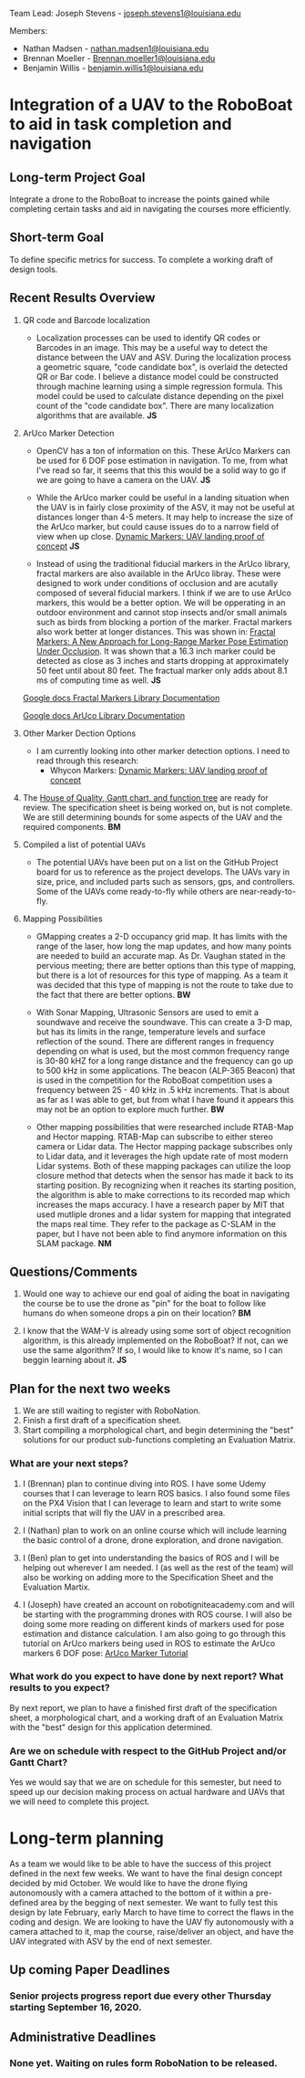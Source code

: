 Team Lead: Joseph Stevens - joseph.stevens1@louisiana.edu

Members:
* Nathan Madsen   - nathan.madsen1@louisiana.edu
* Brennan Moeller - Brennan.moeller1@louisiana.edu
* Benjamin Willis - benjamin.willis1@louisiana.edu




# Integration of a UAV to the RoboBoat to aid in task completion and navigation

## Long-term Project Goal
Integrate a drone to the RoboBoat to increase the points gained while completing certain tasks and aid in navigating the courses more efficiently.

## Short-term Goal
To define specific metrics for success.
To complete a working draft of design tools.

## Recent Results Overview

1. QR code and Barcode localization
    * Localization processes can be used to identify QR codes or Barcodes in an image. This may be a useful way to detect the distance between the UAV and ASV. During the localization process a geometric square, "code candidate box", is overlaid the detected QR or Bar code. I believe a distance model could be constructed through machine learning using a simple regression formula. This model could be used to calculate distance depending on the pixel count of the "code candidate box". There are many localization algorithms that are available. **JS**


2. ArUco Marker Detection

	* OpenCV has a ton of information on this. These ArUco Markers can be used for 6 DOF pose estimation in navigation. To me, from what I've read so far, it seems that this this would be a solid way to go if we are going to have a camera on the UAV. **JS**

	* While the ArUco marker could be useful in a landing situation when the UAV is in fairly close proximity of the ASV, it may not be useful at distances longer than 4-5 meters. It may help to increase the size of the ArUco marker, but could cause issues do to a narrow field of view when up close.
	[Dynamic Markers: UAV landing proof of concept](https://arxiv.org/pdf/1709.04981.pdf#:~:text=Whycon%20is%20a%20good%20alternative,and%20for%20Whycon%2013.181%20m.) **JS**

	* Instead of using the traditional fiducial markers in the ArUco library, fractal markers are also available in the ArUco libray. These were designed to work under conditions of occlusion and are acutally composed of several fiducial markers. I think if we are to use ArUco markers, this would be a better option. We will be opperating in an outdoor environment and cannot stop insects and/or small animals such as birds from blocking a portion of the marker. Fractal markers also work better at longer distances. This was shown in: [Fractal Markers: A New Approach for Long-Range Marker Pose Estimation Under Occlusion](https://ieeexplore.ieee.org/document/8890613). It was shown that a 16.3 inch marker could be detected as close as 3 inches and starts dropping at approximately 50 feet until about 80 feet. The fractual marker only adds about 8.1 ms of computing time as well. **JS**

	[Google docs Fractal Markers Library Documentation](https://docs.google.com/document/d/1SdsOTjGdu5o8gy2Ot2FDqYDS9ALgyhOBJcJHOZBR7B4/mobilebasic)

	[Google docs ArUco Library Documentation](https://docs.google.com/document/d/1QU9KoBtjSM2kF6ITOjQ76xqL7H0TEtXriJX5kwi9Kgc/edit#)

3. Other Marker Dection Options
	* I am currently looking into other marker detection options. I need to read through this research:
		* Whycon Markers: [Dynamic Markers: UAV landing proof of concept](https://arxiv.org/pdf/1709.04981.pdf#:~:text=Whycon%20is%20a%20good%20alternative,and%20for%20Whycon%2013.181%20m.)


4. The [House of Quality, Gantt chart, and function tree](http://crawlab.org/owncloud/index.php/apps/files/?dir=%2Fshared%2FRoboBoat%2FRoboBoat2021%2FSeniorProjects_Design_Tools) are ready for review. The specification sheet is being worked on, but is not complete. We are still determining bounds for some aspects of the UAV and the required components. **BM**


5. Compiled a list of potential UAVs
	* The potential UAVs have been put on a list on the GitHub Project board for us to reference as the project develops. The UAVs vary in size, price, and included parts such as sensors, gps, and controllers. Some of the UAVs come ready-to-fly while others are near-ready-to-fly.


6. Mapping Possibilities
	* GMapping creates a 2-D occupancy grid map. It has limits with the range of the laser, how long the map updates, and how many points are needed to build an accurate map. As Dr. Vaughan stated in the pervious meeting; there are better options than this type of mapping, but there is a lot of resources for this type of mapping. As a team it was decided that this type of mapping is not the route to take due to the fact that there are better options. **BW**

	* With Sonar Mapping, Ultrasonic Sensors are used to emit a soundwave and receive the soundwave. This can create a 3-D map, but has its limits in the range, temperature levels and surface reflection of the sound. There are different ranges in frequency depending on what is used, but the most common frequency range is 30-80 kHZ for a long range distance and the frequency can go up to 500 kHz in some applications. The beacon (ALP-365 Beacon) that is used in the competition for the RoboBoat competition uses a frequency between 25 - 40 kHz in .5 kHz increments. That is about as far as I was able to get, but from what I have found it appears this may not be an option to explore much further. **BW**

	* Other mapping possibilities that were researched include RTAB-Map and Hector mapping. RTAB-Map can subscribe to either stereo camera or Lidar data. The Hector mapping package subscribes only to Lidar data, and it leverages the high update rate of most modern Lidar systems. Both of these mapping packages can utilize the loop closure method that detects when the sensor has made it back to its starting position. By recognizing when it reaches its starting position, the algorithm is able to make corrections to its recorded map which increases the maps accuracy. I have a research paper by MIT that used mutliple drones and a lidar system for mapping that integrated the maps real time. They refer to the package as C-SLAM in the paper, but I have not been able to find anymore information on this SLAM package. **NM**


## Questions/Comments
1. Would one way to achieve our end goal of aiding the boat in navigating the course be to use the drone as "pin" for the boat to follow like humans do when someone drops a pin on their location? **BM**

2. I know that the WAM-V is already using some sort of object recognition algorithm, is this already implemented on the RoboBoat? If not, can we use the same algorithm? If so, I would like to know it's name, so I can beggin learning about it. **JS**

## Plan for the next two weeks
1. We are still waiting to register with RoboNation.
2. Finish a first draft of a specification sheet.
3. Start compiling a morphological chart, and begin determining the "best" solutions for our product sub-functions completing an Evaluation Matrix.


### What are your next steps?
1. I (Brennan) plan to continue diving into ROS. I have some Udemy courses that I can leverage to learn ROS basics. I also found some files on the PX4 Vision that I can leverage to learn and start to write some initial scripts that will fly the UAV in a prescribed area.  

2. I (Nathan) plan to work on an online course which will include learning the basic control of a drone, drone exploration, and drone navigation.

3. I (Ben) plan to get into understanding the basics of ROS and I will be helping out wherever I am needed. I (as well as the rest of the team) will also be working on adding more to the Specification Sheet and the Evaluation Martix.

4. I (Joseph) have created an account on robotigniteacademy.com and will be starting with the programming drones with ROS course. I will also be doing some more reading on different kinds of markers used for pose estimation and distance calculation. I am also going to go through this tutorial on ArUco markers being used in ROS to estimate the ArUco markers 6 DOF pose: [ArUco Marker Tutorial](http://ros-developer.com/2017/04/23/aruco-ros/)


### What work do you expect to have done by next report? What results to you expect?
By next report, we plan to have a finished first draft of the specification sheet, a morphological chart, and a working draft of an Evaluation Matrix with the "best" design for this application determined.

### Are we on schedule with respect to the GitHub Project and/or Gantt Chart?
Yes we would say that we are on schedule for this semester, but need to speed up our decision making process on actual hardware and UAVs that we will need to complete this project.

# Long-term planning
 As a team we would like to be able to have the success of this project defined in the next few weeks. We want to have the final design concept decided by mid October. We would like to have the drone flying autonomously with a camera attached to the bottom of it within a pre-defined area by the begging of next semester. We want to fully test this design by late February, early March to have time to correct the flaws in the coding and design. We are looking to have the UAV fly autonomously with a camera attached to it, map the course, raise/deliver an object, and have the UAV integrated with ASV by the end of next semester.

## Up coming Paper Deadlines
### Senior projects progress report due every other Thursday starting September 16, 2020.

## Administrative Deadlines
### None yet. Waiting on rules form RoboNation to be released.

